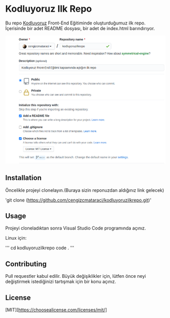 # Kodluyoruz Ilk Repo
Bu repo [Kodluyoruz](https://kodluyoruz.org/) Front-End Eğitiminde oluşturduğumuz ilk repo. İçerisinde bir adet README dosyası, bir adet de index.html barındırıyor.

![gorsel](https://github.com/edabydr/kodluyoruzilkrepo/blob/main/github.png)

## Installation 
 Öncelikle projeyi clonelayın.(Buraya sizin reponuzdan aldığınız link gelecek)

 'git clone (https://github.com/cengizcmataraci/kodluyoruzilkrepo.git)'

## Usage
Projeyi cloneladıktan sonra Visual Studio Code programında açınız.

Linux için:

'''
cd kodluyoruzilkrepo
code .
'''

## Contributing 
Pull requestler kabul edilir. Büyük değişiklikler için, lütfen önce neyi değiştirmek istediğinizi tartışmak için bir konu açınız.
## License

[MIT][https://choosealicense.com/licenses/mit/]